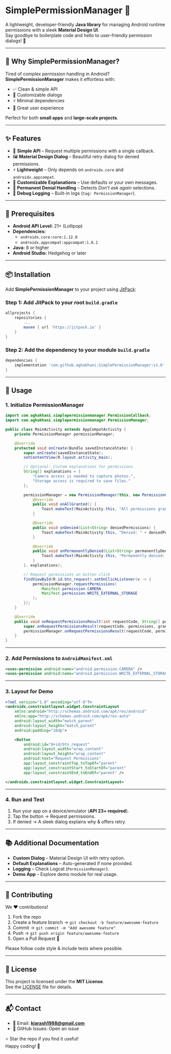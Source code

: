 # SimplePermissionManager 🚀

A lightweight, developer-friendly **Java library** for managing Android runtime permissions with a sleek **Material Design UI**.  
Say goodbye to boilerplate code and hello to user-friendly permission dialogs! 🎉

---

## 🌟 Why SimplePermissionManager?

Tired of complex permission handling in Android?  
**SimplePermissionManager** makes it effortless with:

- ✅ Clean & simple API  
- 🎨 Customizable dialogs  
- ⚡ Minimal dependencies  
- 📱 Great user experience  

Perfect for both **small apps** and **large-scale projects**.

---

## ✨ Features

- 🎯 **Simple API** – Request multiple permissions with a single callback.  
- 🖼️ **Material Design Dialog** – Beautiful retry dialog for denied permissions.  
- ⚡ **Lightweight** – Only depends on `androidx.core` and `androidx.appcompat`.  
- 📝 **Customizable Explanations** – Use defaults or your own messages.  
- 🚫 **Permanent Denial Handling** – Detects *Don't ask again* selections.  
- 📜 **Debug Logging** – Built-in logs (`tag: PermissionManager`).  

---

## 🔧 Prerequisites

- **Android API Level:** 21+ (Lollipop)  
- **Dependencies:**  
  - `androidx.core:core:1.12.0`  
  - `androidx.appcompat:appcompat:1.6.1`  
- **Java:** 8 or higher  
- **Android Studio:** Hedgehog or later  

---

## 📦 Installation

Add **SimplePermissionManager** to your project using [JitPack](https://jitpack.io):

### Step 1: Add JitPack to your root `build.gradle`
```gradle
allprojects {
    repositories {
        ...
        maven { url 'https://jitpack.io' }
    }
}
```

### Step 2: Add the dependency to your module `build.gradle`
```gradle
dependencies {
    implementation 'com.github.aghakhani:SimplePermissionManager:v1.0'
}
```

---

## 🚀 Usage

### 1. Initialize PermissionManager
```java
import com.aghakhani.simplepermissionmanager.PermissionCallback;
import com.aghakhani.simplepermissionmanager.PermissionManager;

public class MainActivity extends AppCompatActivity {
    private PermissionManager permissionManager;

    @Override
    protected void onCreate(Bundle savedInstanceState) {
        super.onCreate(savedInstanceState);
        setContentView(R.layout.activity_main);

        // Optional: Custom explanations for permissions
        String[] explanations = {
            "Camera access is needed to capture photos.",
            "Storage access is required to save files."
        };

        permissionManager = new PermissionManager(this, new PermissionCallback() {
            @Override
            public void onAllGranted() {
                Toast.makeText(MainActivity.this, "All permissions granted! 🎉", Toast.LENGTH_SHORT).show();
            }

            @Override
            public void onDenied(List<String> deniedPermissions) {
                Toast.makeText(MainActivity.this, "Denied: " + deniedPermissions, Toast.LENGTH_SHORT).show();
            }

            @Override
            public void onPermanentlyDenied(List<String> permanentlyDenied) {
                Toast.makeText(MainActivity.this, "Permanently denied: " + permanentlyDenied + ". Please enable in settings.", Toast.LENGTH_LONG).show();
            }
        }, explanations);

        // Request permissions on button click
        findViewById(R.id.btn_request).setOnClickListener(v -> {
            permissionManager.requestPermissions(
                Manifest.permission.CAMERA,
                Manifest.permission.WRITE_EXTERNAL_STORAGE
            );
        });
    }

    @Override
    public void onRequestPermissionsResult(int requestCode, String[] permissions, int[] grantResults) {
        super.onRequestPermissionsResult(requestCode, permissions, grantResults);
        permissionManager.onRequestPermissionsResult(requestCode, permissions, grantResults);
    }
}
```

---

### 2. Add Permissions to `AndroidManifest.xml`
```xml
<uses-permission android:name="android.permission.CAMERA" />
<uses-permission android:name="android.permission.WRITE_EXTERNAL_STORAGE" />
```

---

### 3. Layout for Demo
```xml
<?xml version="1.0" encoding="utf-8"?>
<androidx.constraintlayout.widget.ConstraintLayout
    xmlns:android="http://schemas.android.com/apk/res/android"
    xmlns:app="http://schemas.android.com/apk/res-auto"
    android:layout_width="match_parent"
    android:layout_height="match_parent"
    android:padding="16dp">

    <Button
        android:id="@+id/btn_request"
        android:layout_width="wrap_content"
        android:layout_height="wrap_content"
        android:text="Request Permissions"
        app:layout_constraintTop_toTopOf="parent"
        app:layout_constraintStart_toStartOf="parent"
        app:layout_constraintEnd_toEndOf="parent" />

</androidx.constraintlayout.widget.ConstraintLayout>
```

---

### 4. Run and Test

1. Run your app on a device/emulator (**API 23+ required**).  
2. Tap the button → Request permissions.  
3. If denied → A sleek dialog explains why & offers retry.  

---

## 📚 Additional Documentation

- **Custom Dialog** – Material Design UI with retry option.  
- **Default Explanations** – Auto-generated if none provided.  
- **Logging** – Check Logcat (`PermissionManager`).  
- **Demo App** – Explore demo module for real usage.  

---

## 🤝 Contributing

We ❤️ contributions!

1. Fork the repo  
2. Create a feature branch → `git checkout -b feature/awesome-feature`  
3. Commit → `git commit -m "Add awesome feature"`  
4. Push → `git push origin feature/awesome-feature`  
5. Open a Pull Request 🎉  

Please follow code style & include tests where possible.

---

## 📜 License

This project is licensed under the **MIT License**.  
See the [LICENSE](LICENSE) file for details.

---

## 📬 Contact

- 📧 Email: **kiarash1988@gmail.com**  
- 🐛 GitHub Issues: Open an issue  

⭐ Star the repo if you find it useful!  
Happy coding! 🚀


